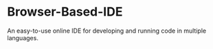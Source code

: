 # Browser-Based-IDE
An easy-to-use online IDE for developing and running code in multiple languages.
